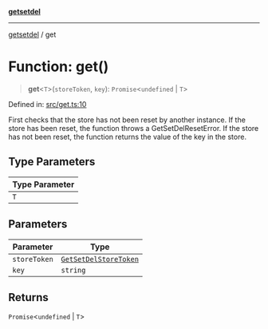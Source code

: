 [**getsetdel**](../README.md)

---

[getsetdel](../README.md) / get

# Function: get()

> **get**\<`T`\>(`storeToken`, `key`): `Promise`\<`undefined` \| `T`\>

Defined in: [src/get.ts:10](https://github.com/ericvera/getsetdel/blob/main/src/get.ts#L10)

First checks that the store has not been reset by another instance. If the
store has been reset, the function throws a GetSetDelResetError. If the store
has not been reset, the function returns the value of the key in the store.

## Type Parameters

| Type Parameter |
| -------------- |
| `T`            |

## Parameters

| Parameter    | Type                                                          |
| ------------ | ------------------------------------------------------------- |
| `storeToken` | [`GetSetDelStoreToken`](../interfaces/GetSetDelStoreToken.md) |
| `key`        | `string`                                                      |

## Returns

`Promise`\<`undefined` \| `T`\>
